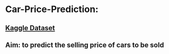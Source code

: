 # Car-Price-Prediction:

## [Kaggle Dataset]("https://www.kaggle.com/nehalbirla/vehicle-dataset-from-cardekho")
## Aim: to predict the selling price of cars to be sold
